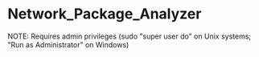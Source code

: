 # Network_Package_Analyzer
NOTE: Requires admin privileges (sudo "super user do" on Unix systems; "Run as Administrator" on Windows)
